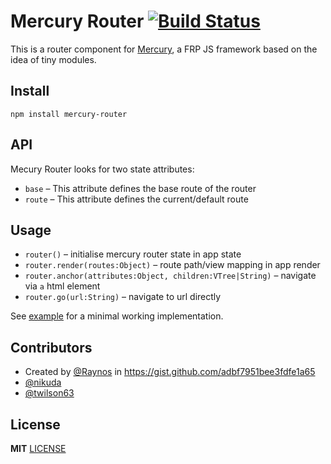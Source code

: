 # Mercury Router [![Build Status](https://travis-ci.org/twilson63/mercury-router.svg?branch=master)](https://travis-ci.org/twilson63/mercury-router)

This is a router component for [Mercury](https://github.com/Raynos/mercury), a FRP JS framework based on the idea of
tiny modules.

## Install

```
npm install mercury-router
```

## API

Mecury Router looks for two state attributes:

* `base` – This attribute defines the base route of the router
* `route` – This attribute defines the current/default route

## Usage

* `router()` – initialise mercury router state in app state
* `router.render(routes:Object)` – route path/view mapping in app render
* `router.anchor(attributes:Object, children:VTree|String)` – navigate via `a` html element
* `router.go(url:String)` – navigate to url directly

See [example](example/) for a minimal working implementation.

## Contributors

* Created by [@Raynos](https://github.com/Raynos) in
https://gist.github.com/adbf7951bee3fdfe1a65
* [@nikuda](https://github.com/nikuda)
* [@twilson63](https://github.com/twilson63)

## License

**MIT** [LICENSE](LICENSE)
